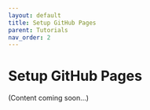 ```yaml
---
layout: default
title: Setup GitHub Pages
parent: Tutorials
nav_order: 2
---
```


# Setup GitHub Pages

(Content coming soon...)
